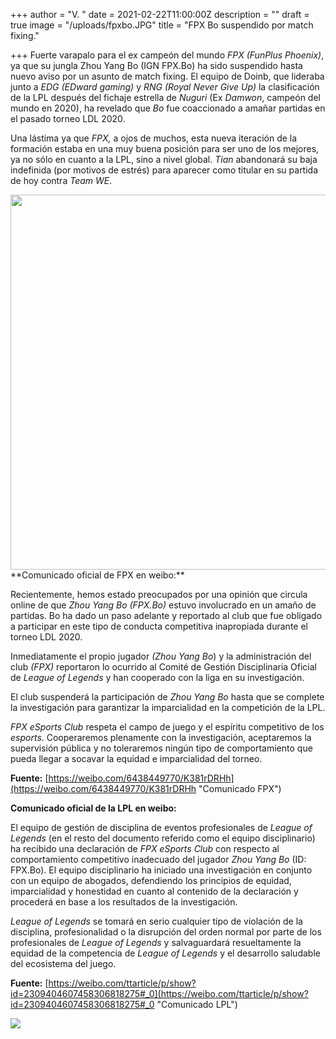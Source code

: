 +++
author = "V. "
date = 2021-02-22T11:00:00Z
description = ""
draft = true
image = "/uploads/fpxbo.JPG"
title = "FPX Bo suspendido por match fixing."

+++
Fuerte varapalo para el ex campeón del mundo _FPX (FunPlus Phoenix)_, ya que su jungla Zhou Yang Bo (IGN FPX.Bo) ha sido suspendido hasta nuevo aviso por un asunto de match fixing. El equipo de Doinb, que lideraba junto a _EDG (EDward gaming)_ y _RNG (Royal Never Give Up)_ la clasificación de la LPL después del fichaje estrella de _Nuguri_ (Ex _Damwon_, campeón del mundo en 2020), ha revelado que _Bo_ fue coaccionado a amañar partidas en el pasado torneo LDL 2020.

Una lástima ya que _FPX,_ a ojos de muchos, esta nueva iteración de la formación estaba en una muy buena posición para ser uno de los mejores, ya no sólo en cuanto a la LPL, sino a nivel global. _Tian_ abandonará su baja indefinida (por motivos de estrés) para aparecer como titular en su partida de hoy contra _Team WE_.


<img src="https://cdn1.dotesports.com/wp-content/uploads/sites/4/2019/11/12105336/49045292737_7e9db151e1_k.jpg" width="800" height="600" />
**Comunicado oficial de FPX en weibo:**

Recientemente, hemos estado preocupados por una opinión que circula online de que _Zhou Yang Bo_ _(FPX.Bo)_ estuvo involucrado en un amaño de partidas. Bo ha dado un paso adelante y reportado al club que fue obligado a participar en este tipo de conducta competitiva inapropiada durante el torneo LDL 2020.

Inmediatamente el propio jugador _(Zhou Yang Bo_) y la administración del club _(FPX)_ reportaron lo ocurrido al Comité de Gestión Disciplinaria Oficial de _League of Legends_ y han cooperado con la liga en su investigación.

El club suspenderá la participación de _Zhou Yang Bo_ hasta que se complete la investigación para garantizar la imparcialidad en la competición de la LPL.

_FPX eSports Club_ respeta el campo de juego y el espíritu competitivo de los _esports_. Cooperaremos plenamente con la investigación, aceptaremos la supervisión  pública y no toleraremos ningún tipo de comportamiento que pueda llegar a socavar la equidad e imparcialidad del torneo.

**Fuente:** [https://weibo.com/6438449770/K381rDRHh](https://weibo.com/6438449770/K381rDRHh "Comunicado FPX")

**Comunicado oficial de la LPL en weibo:**

El equipo de gestión de disciplina de eventos profesionales de _League of Legends_ (en el resto del documento referido como el equipo disciplinario) ha recibido una declaración de _FPX eSports Club_ con respecto al comportamiento competitivo inadecuado del jugador _Zhou Yang Bo_ (ID: FPX.Bo). El equipo disciplinario ha iniciado una investigación en conjunto con un equipo de abogados, defendiendo los principios de equidad, imparcialidad y honestidad en cuanto al contenido de la declaración y procederá en base a los resultados de la investigación.

_League of Legends_ se tomará en serio cualquier tipo de violación de la disciplina, profesionalidad o la disrupción del orden normal por parte de los profesionales de _League of Legends_ y salvaguardará resueltamente la equidad de la competencia de _League of Legends_ y el desarrollo saludable del ecosistema del juego.

**Fuente:** [https://weibo.com/ttarticle/p/show?id=2309404607458306818275#_0](https://weibo.com/ttarticle/p/show?id=2309404607458306818275#_0 "Comunicado LPL")

![](https://ucatchers.com/wp-content/uploads/2021/01/FPX2021.jpg)